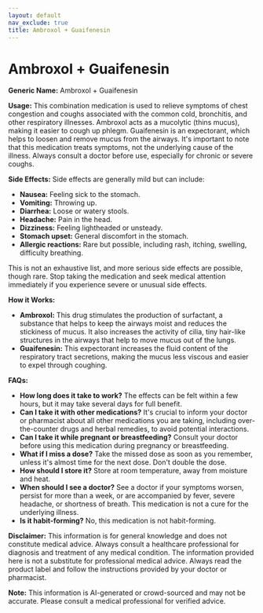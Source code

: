 ```yaml
---
layout: default
nav_exclude: true
title: Ambroxol + Guaifenesin
---
```


# Ambroxol + Guaifenesin

**Generic Name:** Ambroxol + Guaifenesin

**Usage:** This combination medication is used to relieve symptoms of chest congestion and coughs associated with the common cold, bronchitis, and other respiratory illnesses.  Ambroxol acts as a mucolytic (thins mucus), making it easier to cough up phlegm. Guaifenesin is an expectorant, which helps to loosen and remove mucus from the airways.  It's important to note that this medication treats symptoms, not the underlying cause of the illness.  Always consult a doctor before use, especially for chronic or severe coughs.

**Side Effects:**  Side effects are generally mild but can include:

* **Nausea:** Feeling sick to the stomach.
* **Vomiting:** Throwing up.
* **Diarrhea:** Loose or watery stools.
* **Headache:** Pain in the head.
* **Dizziness:** Feeling lightheaded or unsteady.
* **Stomach upset:**  General discomfort in the stomach.
* **Allergic reactions:**  Rare but possible, including rash, itching, swelling, difficulty breathing.

This is not an exhaustive list, and more serious side effects are possible, though rare.  Stop taking the medication and seek medical attention immediately if you experience severe or unusual side effects.

**How it Works:**

* **Ambroxol:** This drug stimulates the production of surfactant, a substance that helps to keep the airways moist and reduces the stickiness of mucus.  It also increases the activity of cilia, tiny hair-like structures in the airways that help to move mucus out of the lungs.
* **Guaifenesin:**  This expectorant increases the fluid content of the respiratory tract secretions, making the mucus less viscous and easier to expel through coughing.


**FAQs:**

* **How long does it take to work?**  The effects can be felt within a few hours, but it may take several days for full benefit.
* **Can I take it with other medications?**  It's crucial to inform your doctor or pharmacist about all other medications you are taking, including over-the-counter drugs and herbal remedies, to avoid potential interactions.
* **Can I take it while pregnant or breastfeeding?** Consult your doctor before using this medication during pregnancy or breastfeeding.
* **What if I miss a dose?** Take the missed dose as soon as you remember, unless it's almost time for the next dose. Don't double the dose.
* **How should I store it?** Store at room temperature, away from moisture and heat.
* **When should I see a doctor?** See a doctor if your symptoms worsen, persist for more than a week, or are accompanied by fever, severe headache, or shortness of breath.  This medication is not a cure for the underlying illness.
* **Is it habit-forming?**  No, this medication is not habit-forming.


**Disclaimer:** This information is for general knowledge and does not constitute medical advice.  Always consult a healthcare professional for diagnosis and treatment of any medical condition.  The information provided here is not a substitute for professional medical advice.  Always read the product label and follow the instructions provided by your doctor or pharmacist.


**Note:** This information is AI-generated or crowd-sourced and may not be accurate. Please consult a medical professional for verified advice.